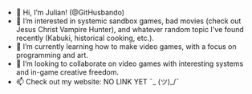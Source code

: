 - 👋 Hi, I’m Julian! (@GitHusbando)
- 👀 I’m interested in systemic sandbox games, bad movies (check out Jesus Christ Vampire Hunter), and whatever random topic I've found recently (Kabuki, historical cooking, etc.).
- 🌱 I’m currently learning how to make video games, with a focus on programming and art.
- 💞️ I’m looking to collaborate on video games with interesting systems and in-game creative freedom.
- 📫 Check out my website: NO LINK YET ¯\_ (ツ)_/¯
